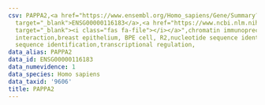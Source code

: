 ```yaml
---
csv: PAPPA2,<a href="https://www.ensembl.org/Homo_sapiens/Gene/Summary?db=core;g=ENSG00000116183"
  target="_blank">ENSG00000116183</a>,<a href="https://www.ncbi.nlm.nih.gov/pubmed/22863008"
  target="_blank"><i class="fas fa-file"></i></a>",chromatin immunoprecipitation assay,direct
  interaction,breast epithelium, BPE cell, R2,nucleotide sequence identification,nucleotide
  sequence identification,transcriptional regulation,
data_alias: PAPPA2
data_id: ENSG00000116183
data_numevidence: 1
data_species: Homo sapiens
data_taxid: '9606'
title: PAPPA2
---
```


